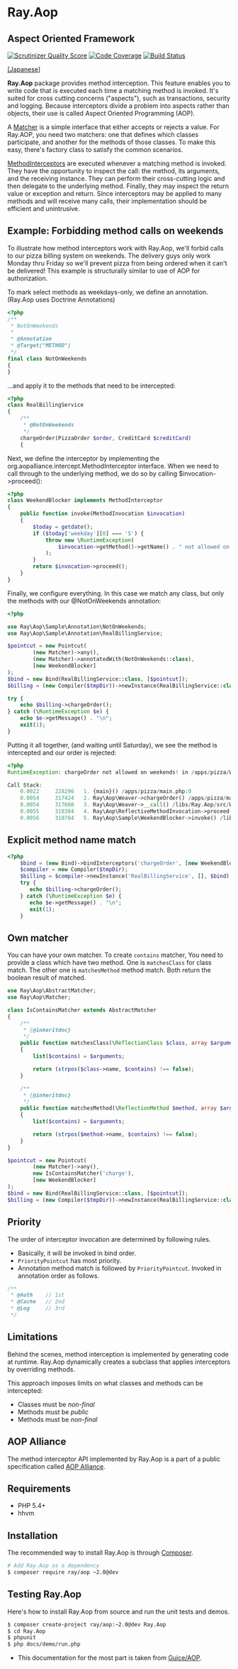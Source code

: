 # Ray.Aop

## Aspect Oriented Framework

[![Scrutinizer Quality Score](https://scrutinizer-ci.com/g/koriym/Ray.Aop/badges/quality-score.png?develop-2)](https://scrutinizer-ci.com/g/koriym/Ray.Aop/)
[![Code Coverage](https://scrutinizer-ci.com/g/koriym/Ray.Aop/badges/coverage.png?s=5604fdfae48a5a31242d3e46018515e2f30083d7)](https://scrutinizer-ci.com/g/koriym/Ray.Aop/)
[![Build Status](https://secure.travis-ci.org/koriym/Ray.Aop.png?branch=develop-2)](http://travis-ci.org/koriym/Ray.Aop)

[[Japanese]](https://github.com/koriym/Ray.Aop/blob/develop/README.ja.md)

**Ray.Aop** package provides method interception. This feature enables you to write code that is executed each time a matching method is invoked. It's suited for cross cutting concerns ("aspects"), such as transactions, security and logging. Because interceptors divide a problem into aspects rather than objects, their use is called Aspect Oriented Programming (AOP).

A [Matcher](http://bearsunday.github.io/builds/Ray.Aop/api/class-Ray.Aop.Matchable.html) is a simple interface that either accepts or rejects a value. For Ray.AOP, you need two matchers: one that defines which classes participate, and another for the methods of those classes. To make this easy, there's factory class to satisfy the common scenarios.

[MethodInterceptors](http://bearsunday.github.io/builds/Ray.Aop/api/class-Ray.Aop.MethodInterceptor.html) are executed whenever a matching method is invoked. They have the opportunity to inspect the call: the method, its arguments, and the receiving instance. They can perform their cross-cutting logic and then delegate to the underlying method. Finally, they may inspect the return value or exception and return. Since interceptors may be applied to many methods and will receive many calls, their implementation should be efficient and unintrusive.

Example: Forbidding method calls on weekends
--------------------------------------------

To illustrate how method interceptors work with Ray.Aop, we'll forbid calls to our pizza billing system on weekends. The delivery guys only work Monday thru Friday so we'll prevent pizza from being ordered when it can't be delivered! This example is structurally similar to use of AOP for authorization.

To mark select methods as weekdays-only, we define an annotation.
(Ray.Aop uses Doctrine Annotations)


```php
<?php
/**
 * NotOnWeekends
 *
 * @Annotation
 * @Target("METHOD")
 */
final class NotOnWeekends
{
}
```

...and apply it to the methods that need to be intercepted:

```php
<?php
class RealBillingService
{
    /**
     * @NotOnWeekends
     */
    chargeOrder(PizzaOrder $order, CreditCard $creditCard)
    {
```

Next, we define the interceptor by implementing the org.aopalliance.intercept.MethodInterceptor interface. When we need to call through to the underlying method, we do so by calling $invocation->proceed():

```php
<?php
class WeekendBlocker implements MethodInterceptor
{
    public function invoke(MethodInvocation $invocation)
    {
        $today = getdate();
        if ($today['weekday'][0] === 'S') {
            throw new \RuntimeException(
          		$invocation->getMethod()->getName() . " not allowed on weekends!"
            );
        }
        return $invocation->proceed();
    }
}
```
Finally, we configure everything. In this case we match any class, but only the methods with our @NotOnWeekends annotation:

```php
<?php

use Ray\Aop\Sample\Annotation\NotOnWeekends;
use Ray\Aop\Sample\Annotation\RealBillingService;

$pointcut = new Pointcut(
		(new Matcher)->any(),
		(new Matcher)->annotatedWith(NotOnWeekends::class),
		[new WeekendBlocker]
);
$bind = new Bind(RealBillingService::class, [$pointcut]);
$billing = (new Compiler($tmpDir))->newInstance(RealBillingService::class, [], $bind);

try {
    echo $billing->chargeOrder();
} catch (\RuntimeException $e) {
    echo $e->getMessage() . "\n";
    exit(1);
}
```
Putting it all together, (and waiting until Saturday), we see the method is intercepted and our order is rejected:

```php
<?php
RuntimeException: chargeOrder not allowed on weekends! in /apps/pizza/WeekendBlocker.php on line 14

Call Stack:
    0.0022     228296   1. {main}() /apps/pizza/main.php:0
    0.0054     317424   2. Ray\Aop\Weaver->chargeOrder() /apps/pizza/main.php:14
    0.0054     317608   3. Ray\Aop\Weaver->__call() /libs/Ray.Aop/src/Weaver.php:14
    0.0055     318384   4. Ray\Aop\ReflectiveMethodInvocation->proceed() /libs/Ray.Aop/src/Weaver.php:68
    0.0056     318784   5. Ray\Aop\Sample\WeekendBlocker->invoke() /libs/Ray.Aop/src/ReflectiveMethodInvocation.php:65
```

Explicit method name match
---------------------------

```php
<?php
	$bind = (new Bind)->bindInterceptors('chargeOrder', [new WeekendBlocker]);
    $compiler = new Compiler($tmpDir);
	$billing = $compiler->newInstance('RealBillingService', [], $bind);
	try {
	   echo $billing->chargeOrder();
	} catch (\RuntimeException $e) {
	   echo $e->getMessage() . "\n";
	   exit(1);
	}
```

Own matcher
-----------
You can have your own matcher.
To create `contains` matcher, You need to provide a class which have two method. One is `matchesClass` for class match.
The other one is `matchesMethod` method match. Both return the boolean result of matched.

```php
use Ray\Aop\AbstractMatcher;
use Ray\Aop\Matcher;

class IsContainsMatcher extends AbstractMatcher
{
    /**
     * {@inheritdoc}
     */
    public function matchesClass(\ReflectionClass $class, array $arguments)
    {
        list($contains) = $arguments;

        return (strpos($class->name, $contains) !== false);
    }

    /**
     * {@inheritdoc}
     */
    public function matchesMethod(\ReflectionMethod $method, array $arguments)
    {
        list($contains) = $arguments;

        return (strpos($method->name, $contains) !== false);
    }
}
```

```php
$pointcut = new Pointcut(
		(new Matcher)->any(),
		new IsContainsMatcher('charge'),
		[new WeekendBlocker]
);
$bind = new Bind(RealBillingService::class, [$pointcut]);
$billing = (new Compiler($tmpDir))->newInstance(RealBillingService::class, [], $bind);
```
Priority
--------

The order of interceptor invocation are determined by following rules.

 * Basically, it will be invoked in bind order.
 * `PriorityPointcut` has most priority.
 * Annotation method match is followed by `PriorityPointcut`. Invoked in annotation order as follows.

```php
/**
 * @Auth    // 1st
 * @Cache   // 2nd
 * @Log     // 3rd
 */
```

Limitations
-----------

Behind the scenes, method interception is implemented by generating code at runtime. Ray.Aop dynamically creates a subclass that applies interceptors by overriding methods.

This approach imposes limits on what classes and methods can be intercepted:

 * Classes must be *non-final*
 * Methods must be *public*
 * Methods must be *non-final*

AOP Alliance
------------
The method interceptor API implemented by Ray.Aop is a part of a public specification called [AOP Alliance](http://aopalliance.sourceforge.net/doc/org/aopalliance/intercept/MethodInterceptor.html).

Requirements
------------

* PHP 5.4+
* hhvm

Installation
------------

The recommended way to install Ray.Aop is through [Composer](https://github.com/composer/composer).

```bash
# Add Ray.Aop as a dependency
$ composer require ray/aop ~2.0@dev
```

Testing Ray.Aop
---------------

Here's how to install Ray.Aop from source and run the unit tests and demos.

```bash
$ composer create-project ray/aop:~2.0@dev Ray.Aop
$ cd Ray.Aop
$ phpunit
$ php docs/demo/run.php
```

* This documentation for the most part is taken from [Guice/AOP](https://github.com/google/guice/wiki/AOP).

